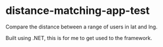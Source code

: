 # distance-matching-app-test

Compare the distance between a range of users in lat and lng.

Built using .NET, this is for me to get used to the framework.
